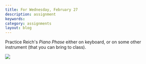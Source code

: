 ```yaml
---
title: For Wednesday, February 27
description: assignment
keywords: 
category: assignments
layout: blog
---
```


Practice Reich's *Piano Phase* either on keyboard, or on some other instrument (that you can bring to class).

![][piano]





[piano]: /musi299/media/pianoPhase.png